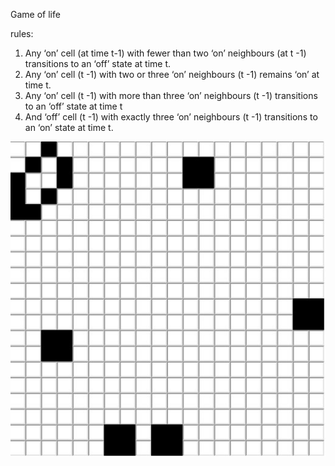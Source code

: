 Game of life

rules:
1. Any ‘on’ cell (at time t-1) with fewer than two ‘on’ neighbours (at t -1) transitions to an ‘off’ state at time t.
2. Any ‘on’ cell (t -1) with two or three ‘on’ neighbours (t -1) remains ‘on’ at time t.
3. Any ‘on’ cell (t -1) with more than three ‘on’ neighbours (t -1) transitions to an ‘off’ state at time t
4. And ‘off’ cell (t -1) with exactly three ‘on’ neighbours (t -1) transitions to an ‘on’ state at time t.

![image](https://github.com/AxeXiang/demo_for_fun/blob/master/Game_of_life/result.jpeg)
